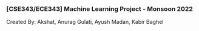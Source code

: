 ### [CSE343/ECE343] Machine Learning Project - Monsoon 2022
Created By: Akshat, Anurag Gulati, Ayush Madan, Kabir Baghel
